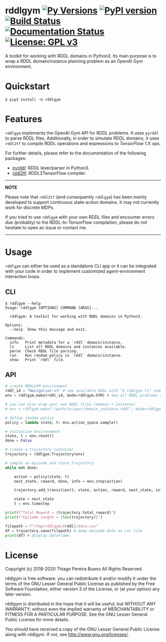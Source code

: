 # rddlgym [![Py Versions][py-versions.svg]][pypi-project] [![PyPI version][pypi-version.svg]][pypi-version] [![Build Status][travis.svg]][travis-project] [![Documentation Status][rtd-badge.svg]][rtd-badge] [![License: GPL v3][license.svg]][license]

A toolkit for working with RDDL domains in Python3. Its main purpose is to wrap a RDDL domain/instance planning problem as an OpenAI Gym environment.

# Quickstart

```text
$ pip3 install -U rddlgym
```

# Features

`rddlgym` implements the OpenAI Gym API for RDDL problems. It uses `pyrddl` to parse RDDL files. Additionally, in order to simulate RDDL domains, it uses `rddl2tf` to compile RDDL operations and expressions to *TensorFlow 1.X* ops.

For further details, please refer to the documentation of the following packages:

- [pyrddl](https://github.com/thiagopbueno/pyrddl): RDDL lexer/parser in Python3.
- [rddl2tf](https://github.com/thiagopbueno/rddl2tf): RDDL2TensorFlow compiler.

---
**NOTE**

Please note that `rddl2tf` (and consequently `rddlgym`) has been mainly developed to support continuous state-action domains. It may not currently work for discrete MDPs.

If you tried to use `rddlgym` with your own RDDL files and encounter errors due (probably) to the RDDL-to-TensorFlow compilation, please do not hesitate to open an issue or contact me.

---

# Usage

`rddlgym` can either be used as a standalone CLI app or it can be integrated with your code in order to implement customized agent-environment interaction loops.

## CLI

```text
$ rddlgym --help
Usage: rddlgym [OPTIONS] COMMAND [ARGS]...

  rddlgym: A toolkit for working with RDDL domains in Python3.

Options:
  --help  Show this message and exit.

Commands:
  info   Print metadata for a `rddl` domain/instance.
  ls     List all RDDL domains and instances available.
  parse  Check RDDL file parsing.
  run    Run random policy in `rddl` domain/instance.
  show   Print `rddl` file.
```

## API

```python
# create RDDLGYM environment
rddl_id = "Navigation-v3" # see available RDDL with "$ rddlgym ls" command
env = rddlgym.make(rddl_id, mode=rddlgym.GYM) # See all RDDL problems available via `rddlgym ls`

# you can also wrap your own RDDL files (domain + instance)
# env = rddlgym.make("/path/to/your/domain_instance.rddl", mode=rddlgym.GYM)

# define random policy
policy = lambda state, t: env.action_space.sample()

# initialize environament
state, t = env.reset()
done = False

# create a trajectory container
trajectory = rddlgym.Trajectory(env)

# sample an episode and store trajectory
while not done:

    action = policy(state, t)
    next_state, reward, done, info = env.step(action)

    trajectory.add_transition(t, state, action, reward, next_state, info, done)

    state = next_state
    t = env.timestep

print(f"Total Reward = {trajectory.total_reward}")
print(f"Episode length = {len(trajectory)}")

filepath = f"/tmp/rddlgym/{rddl}/data.csv"
df = trajectory.save(filepath) # dump episode data as csv file
print(df) # display dataframe
```

# License

Copyright (c) 2018-2020 Thiago Pereira Bueno All Rights Reserved.

rddlgym is free software: you can redistribute it and/or modify it
under the terms of the GNU Lesser General Public License as published by
the Free Software Foundation, either version 3 of the License, or (at
your option) any later version.

rddlgym is distributed in the hope that it will be useful, but
WITHOUT ANY WARRANTY; without even the implied warranty of
MERCHANTABILITY or FITNESS FOR A PARTICULAR PURPOSE. See the GNU Lesser
General Public License for more details.

You should have received a copy of the GNU Lesser General Public License
along with rddlgym. If not, see http://www.gnu.org/licenses/.

[py-versions.svg]: https://img.shields.io/pypi/pyversions/rddlgym.svg?logo=python&logoColor=white
[pypi-project]: https://pypi.org/project/rddlgym

[pypi-version.svg]: https://badge.fury.io/py/rddlgym.svg
[pypi-version]: https://badge.fury.io/py/rddlgym

[travis.svg]: https://img.shields.io/travis/thiagopbueno/rddlgym/master.svg?logo=travis
[travis-project]: https://travis-ci.org/thiagopbueno/rddlgym

[rtd-badge.svg]: https://readthedocs.org/projects/rddlgym/badge/?version=latest
[rtd-badge]: https://rddlgym.readthedocs.io/en/latest/?badge=latest

[license.svg]: https://img.shields.io/badge/License-GPL%20v3-blue.svg
[license]: https://github.com/thiagopbueno/rddlgym/blob/master/LICENSE
